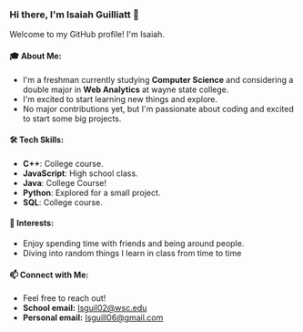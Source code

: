 ### Hi there, I'm Isaiah Guilliatt 👋

Welcome to my GitHub profile! I'm Isaiah.

#### 🎓 About Me:
- I'm a freshman currently studying **Computer Science** and considering a double major in **Web Analytics** at wayne state college.
- I'm excited to start learning new things and explore.
- No major contributions yet, but I'm passionate about coding and excited to start some big projects.

#### 🛠️ Tech Skills:
- **C++**: College course.
- **JavaScript**: High school class.
- **Java**: College Course!
- **Python**: Explored for a small project.
- **SQL**: College course.

#### 🌱 Interests:
- Enjoy spending time with friends and being around people.
- Diving into random things I learn in class from time to time

#### 📫 Connect with Me:
- Feel free to reach out!
- **School email:** Isguil02@wsc.edu
- **Personal email:** Isguill06@gmail.com
